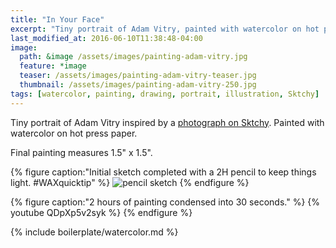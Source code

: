```yaml
---
title: "In Your Face"
excerpt: "Tiny portrait of Adam Vitry, painted with watercolor on hot press paper."
last_modified_at: 2016-06-10T11:38:48-04:00
image: 
  path: &image /assets/images/painting-adam-vitry.jpg
  feature: *image
  teaser: /assets/images/painting-adam-vitry-teaser.jpg
  thumbnail: /assets/images/painting-adam-vitry-250.jpg
tags: [watercolor, painting, drawing, portrait, illustration, Sktchy]
---
```


Tiny portrait of Adam Vitry inspired by a [photograph on Sktchy](http://sktchy.com/PAjPOC). Painted with watercolor on hot press paper. 

Final painting measures 1.5\" x 1.5\".

{% figure caption:"Initial sketch completed with a 2H pencil to keep things light. #WAXquicktip" %}
![pencil sketch](/assets/images/painting-adam-vitry-process.jpg)
{% endfigure %}

{% figure caption:"2 hours of painting condensed into 30 seconds." %}
{% youtube QDpXp5v2syk %}
{% endfigure %}

{% include boilerplate/watercolor.md %}
